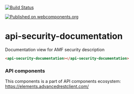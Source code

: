 [![Build Status](https://travis-ci.org/advanced-rest-client/api-url-data-model.svg?branch=stage)](https://travis-ci.org/advanced-rest-client/api-security-documentation)

[![Published on webcomponents.org](https://img.shields.io/badge/webcomponents.org-published-blue.svg)](https://www.webcomponents.org/element/advanced-rest-client/api-security-documentation)

# api-security-documentation

Documentation view for AMF security description

```html
<api-security-documentation></api-security-documentation>
```

### API components

This components is a part of API components ecosystem: https://elements.advancedrestclient.com/
